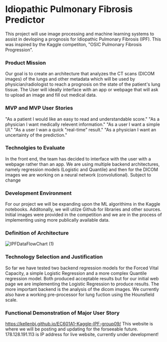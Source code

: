 # Idiopathic Pulmonary Fibrosis Predictor
This project will use image processing and machine learning systems to assist in devloping a prognosis for Idiopathic Pulmonary Fibrosis (IPF). This was inspired by the Kaggle competiton, "OSIC Pulmonary Fibrosis Progression".
### Product Mission
Our goal is to create an architecture that analyzes the CT scans (DICOM images) of the lungs and other metadata which will be used by physician/radiologist to reach a prognosis on the state of the patient's lung tissue.
The User will ideally interface with an app or webpage that will ask to upload an image and fill out medical data. 
### MVP and MVP User Stories 
"As a patient I would like an easy to read and understandable score."
"As a physician I want medically relevent information."
"As a user I want a simple UI."
"As a user I wan a quick "real-time" result."
"As a physician I want an uncertainty of the prediction."
### Technolgies to Evaluate
In the front end, the team has decided to interface with the user with a webpage rather than an app. We are using multiple backend architectures, namely regression models (Logistic and Quantile) and then for the DICOM images we are working on a neural network (convolutional). Subject to change
### Development Environment 
For our project we will be expanding upon the ML algorithims in the Kaggle notebooks. Additonally, we will utilze Github for libraries and other sources. Initial images were provided in the competition and we are in the process of implementing using more publically available data. 
### Definition of Architecture
![IPFDataFlowChart (1)](https://user-images.githubusercontent.com/67568998/96325132-5ad04400-0ff3-11eb-910b-20db1e503233.png)

### Technology Selection and Justification
So far we have tested two backend regression models for the Forced Vital Capacity, a simple Logistic Regression and a more complex Quantile regression model. Both produced acceptable results but for our initial web page we are implementing the Logistic Regression to produce results.
The more important backend is the analysis of the dicom images. We currently also have a working pre-processor for lung fuction using the Hounsfield scale. 
### Functional Demonstration of Major User Story
https://kellenbj.github.io/EC601A1-Kaggle-IPF-group09/
This website is where we will be posting and updating for the forseeable future. 
178.128.191.113 is IP address for live website, currently under development!
